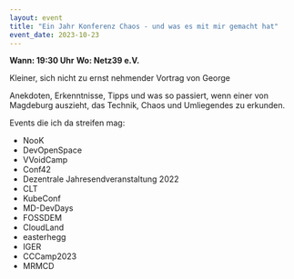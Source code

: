```yaml
---
layout: event
title: "Ein Jahr Konferenz Chaos - und was es mit mir gemacht hat"
event_date: 2023-10-23
---
```


**Wann: 19:30 Uhr**
**Wo: Netz39 e.V.**

Kleiner, sich nicht zu ernst nehmender Vortrag von George

Anekdoten, Erkenntnisse, Tipps und was so passiert, wenn einer von Magdeburg auszieht, das Technik, Chaos und Umliegendes zu erkunden.

Events die ich da streifen mag:

* NooK
* DevOpenSpace
* VVoidCamp
* Conf42
* Dezentrale Jahresendveranstaltung 2022
* CLT
* KubeConf
* MD-DevDays
* FOSSDEM
* CloudLand
* easterhegg
* IGER
* CCCamp2023
* MRMCD

